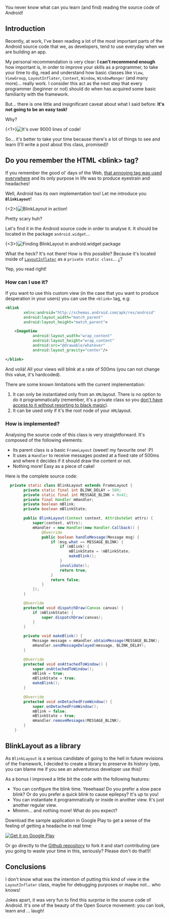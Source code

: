 You never know what can you learn (and find) reading the source code of Android!

## Introduction

Recently, at work, I've been reading a lot of the most important parts of the Android source code that we,
as developers, tend to use everyday when we are building an app.

My personal recommendation is very clear: **I can't recommend enough** how important is, in order to improve your skills as a programmer, to take your time to dig, read and understand how basic classes like `View`, `ViewGroup`, `LayoutInflater`, `Context`, `Window`, `WindowManger` (and many more)… really work. I consider this act as the next step that every programmer (beginner or not) should do when has acquired some basic familiarity with the framework.

But… there is one little and insignificant caveat about what I said before: **It's not going to be an easy task!**

Why?

{<1>}![It's over 9000 lines of code!](http://i.imgur.com/ZRSsXSw.png)

So… it's better to take your time because there's a lot of things to see and learn (I'll write a post about this class, promised)!

## Do you remember the HTML &lt;blink&gt; tag?

If you remember the good ol' days of the Web, [that annoying tag was used everywhere](http://en.wikipedia.org/wiki/Blink_element) and its only purpose in life was to produce eyestrain and headaches!

Well, Android has its own implementation too! Let me introduce you **`BlinkLayout`**!

{<2>}![BlinkLayout in action!](http://i.imgur.com/JDAYZqV.gif)

Pretty scary huh?

Let's find it in the Android source code in order to analyse it. It should be located in the package `android.widget`…

{<3>}![Finding BlinkLayout in android.widget package](http://i.imgur.com/s7Fn6ta.png)

What the heck? It's not there! How is this possible? Because it's located inside of [`LayoutInflater`](http://grepcode.com/file/repository.grepcode.com/java/ext/com.google.android/android/4.4.2_r1/android/view/LayoutInflater.java?av=f#883) as a `private static class`… ¿?

Yep, you read right!

### How can I use it?

If you want to use this custom view (in the case that you want to produce desperation in your users) you can use the `<blink>` tag, e.g:

```xml
<blink
        xmlns:android="http://schemas.android.com/apk/res/android"
        android:layout_width="match_parent"
        android:layout_height="match_parent">

    <ImageView
            android:layout_width="wrap_content"
            android:layout_height="wrap_content"
            android:src="@drawable/whatever"
            android:layout_gravity="center"/>

</blink>
````

And voilá! All your views will blink at a rate of 500ms (you can not change this value, it's hardcoded).

There are some known limitations with the current implementation:

1. It can only be instantiated only from an `XML`layout. There is no option to do it programmatically (remember, it's a private class so you [don't have access to it without resorting to black magic](http://docs.oracle.com/javase/tutorial/reflect/)).
2. It can be used only if it's the root node of your `XML`layout.

### How is implemented?

Analysing the source code of this class is very straightforward. It's composed of the following elements:

- Its parent class is a basic `FrameLayout` (sweet! my favourite one! :P)
- It uses a `Handler` to receive messages posted at a fixed rate of 500ms and where it decides if it should draw the content or not.
- Nothing more! Easy as a piece of cake!

Here is the complete source code:

```java
  private static class BlinkLayout extends FrameLayout {
        private static final int BLINK_DELAY = 500;
        private static final int MESSAGE_BLINK = 0x42;
        private final Handler mHandler;
        private boolean mBlink;
        private boolean mBlinkState;

        public BlinkLayout(Context context, AttributeSet attrs) {
            super(context, attrs);
            mHandler = new Handler(new Handler.Callback() {
                @Override
                public boolean handleMessage(Message msg) {
                    if (msg.what == MESSAGE_BLINK) {
                        if (mBlink) {
                            mBlinkState = !mBlinkState;
                            makeBlink();
                        }
                        invalidate();
                        return true;
                    }
                    return false;
                }
            });
        }

        @Override
        protected void dispatchDraw(Canvas canvas) {
            if (mBlinkState) {
                super.dispatchDraw(canvas);
            }
        }

        private void makeBlink() {
            Message message = mHandler.obtainMessage(MESSAGE_BLINK);
            mHandler.sendMessageDelayed(message, BLINK_DELAY);
        }

        @Override
        protected void onAttachedToWindow() {
            super.onAttachedToWindow();
            mBlink = true;
            mBlinkState = true;
            makeBlink();
        }

        @Override
        protected void onDetachedFromWindow() {
            super.onDetachedFromWindow();
            mBlink = false;
            mBlinkState = true;
            mHandler.removeMessages(MESSAGE_BLINK);
        }
    }
```

## BlinkLayout as a library

As `BlinkLayout` is a serious candidate of going to the hell in future revisions of the framework, I decided to create a library to preserve its history (yep, you can blame me if you see an adventurous developer use this)!

As a bonus I improved a little bit the code with the following features:

- You can configure the blink time. Yeeehaaa! Do you prefer a slow pace blink? Or do you prefer a quick blink to cause epilepsy? It's up to you!
- You can instantiate it programmatically or inside in another view. It's just another regular view.
- Mmmm… and nothing more! What do you expect?

Download the sample application in Google Play to get a sense of the feeling of getting a headache in real time:

<a href="https://play.google.com/store/apps/details?id=com.viewsforandroid.blinklayout.sample">
  <img alt="Get it on Google Play"
       src="http://developer.android.com/images/brand/en_generic_rgb_wo_45.png" />
</a>

Or go directly to the [Github repository](https://github.com/ViewsForAndroid/BlinkLayout) to fork it and start contributing (are you going to waste your time in this, seriously? Please don't do that!)!

## Conclusions

I don't know what was the intention of putting this kind of view in the `LayoutInflater` class, maybe for debugging purposes or maybe not… who knows!

Jokes apart, it was very fun to find this *surprise* in the source code of Android. It's one of the beauty of the Open Source movement: you can look, learn and … laugh!